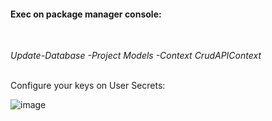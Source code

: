 <h4>Exec on package manager console:</h4><br>

*Update-Database -Project Models -Context CrudAPIContext*<br><br>

Configure your keys on User Secrets:<br>

![image](https://user-images.githubusercontent.com/70355394/168948910-681c9967-eda8-446a-8691-91876969b249.png)
